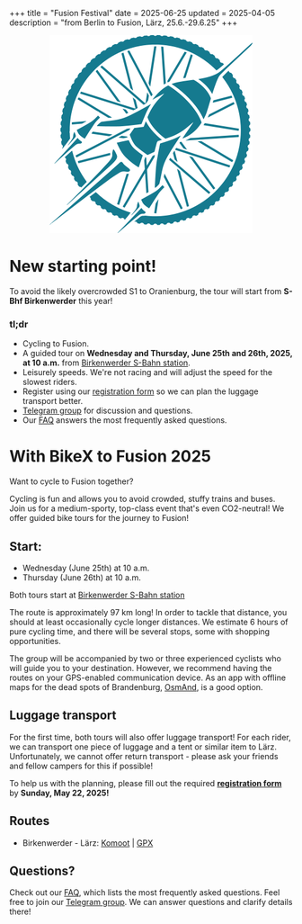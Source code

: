 +++
title = "Fusion Festival"
date = 2025-06-25
updated = 2025-04-05
description = "from Berlin to Fusion, Lärz, 25.6.-29.6.25"
+++

<div style="text-align: center;">
  <img src="/img/bikex_fusion.png" alt="Fusion Rakete Logo">
</div>

# **New starting point!**
To avoid the likely overcrowded S1 to Oranienburg, the tour will start from **S-Bhf Birkenwerder** this year!

### tl;dr
- Cycling to Fusion.
- A guided tour on **Wednesday and Thursday, June 25th and 26th, 2025, at 10 a.m.** from [Birkenwerder S-Bahn station](https://www.openstreetmap.org/?mlat=52.75439&mlon=13.24829#map=19/52.75436/13.24828).
- Leisurely speeds. We're not racing and will adjust the speed for the slowest riders.
- Register using our [registration form](https://cloud.etrommer.de/apps/forms/s/4xXrTLXmcynXqn5YeCapqNHt) so we can plan the luggage transport better.
- [Telegram group](https://t.me/+VUv2dQbU44ZmN2Vi) for discussion and questions.
- Our [FAQ](/faq) answers the most frequently asked questions.

# With BikeX to Fusion 2025
Want to cycle to Fusion together?

Cycling is fun and allows you to avoid crowded, stuffy trains and buses.
Join us for a medium-sporty, top-class event that's even CO2-neutral! We offer guided bike tours for the journey to Fusion!

## Start:
- Wednesday (June 25th) at 10 a.m.
- Thursday (June 26th) at 10 a.m.

Both tours start at [Birkenwerder S-Bahn station](https://www.openstreetmap.org/?mlat=52.75439&mlon=13.24829#map=19/52.75436/13.24828)

The route is approximately 97 km long! In order to tackle that distance, you should at least occasionally cycle longer distances. We estimate 6 hours of pure cycling time, and there will be several stops, some with shopping opportunities.

The group will be accompanied by two or three experienced cyclists who will guide you to your destination. However, we recommend having the routes on your GPS-enabled communication device. As an app with offline maps for the dead spots of Brandenburg, [OsmAnd](https://osmand.net), is a good option.

## Luggage transport
For the first time, both tours will also offer luggage transport! For each rider, we can transport one piece of luggage and a tent or similar item to Lärz. Unfortunately, we cannot offer return transport - please ask your friends and fellow campers for this if possible!

To help us with the planning, please fill out the required **[registration form](https://cloud.etrommer.de/apps/forms/s/4xXrTLXmcynXqn5YeCapqNHt)** by **Sunday, May 22, 2025!**

## Routes
- Birkenwerder - Lärz: [Komoot](https://www.komoot.de/tour/884038344) | [GPX](/routes/fusion/oranienburg-fusion2024.gpx)

## Questions?
Check out our [FAQ](/faq), which lists the most frequently asked questions. Feel free to join our [Telegram group](https://t.me/+VUv2dQbU44ZmN2Vi). We can answer questions and clarify details there! 

